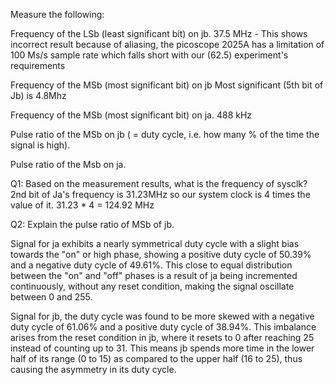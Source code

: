 Measure the following: 

Frequency of the LSb (least significant bit) on jb. 37.5 MHz - This shows incorrect result because of aliasing,
the picoscope 2025A has a limitation of 100 Ms/s sample rate which falls short with our (62.5) experiment's requirements 

Frequency of the MSb (most significant bit) on jb Most significant (5th bit of Jb) is 4.8Mhz

Frequency of the MSb (most significant bit) on ja. 488 kHz

Pulse ratio of the MSb on jb ( = duty cycle, i.e. how many % of the time the signal is high). 

Pulse ratio of the Msb on ja.

Q1: Based on the measurement results, what is the frequency of sysclk? 
2nd bit of Ja's frequency is 31.23MHz so our system clock is 4 times the value of it. 31.23 * 4 = 124.92 MHz

Q2: Explain the pulse ratio of MSb of jb. 

Signal for ja exhibits a nearly symmetrical duty cycle with a slight bias towards the "on" or high phase, showing a positive duty cycle of 50.39% and a negative duty cycle of 49.61%.
This close to equal distribution between the "on" and "off" phases is a result of ja being incremented continuously, without any reset condition, making the signal oscillate between 0 and 255.

Signal  for jb, the duty cycle was found to be more skewed with a negative duty cycle of 61.06% and a positive duty cycle of 38.94%.
This imbalance arises from the reset condition in jb, where it resets to 0 after reaching 25 instead of counting up to 31.
This means jb spends more time in the lower half of its range (0 to 15) as compared to the upper half (16 to 25), thus causing the asymmetry in its duty cycle.
